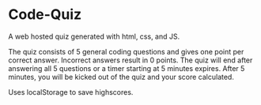 # Code-Quiz

A web hosted quiz generated with html, css, and JS.

The quiz consists of 5 general coding questions and gives one point per correct answer. Incorrect answers result in 0 points. The quiz will end after answering all 5 questions or a timer starting at 5 minutes expires. After 5 minutes, you will be kicked out of the quiz and your score calculated.

Uses localStorage to save highscores.
